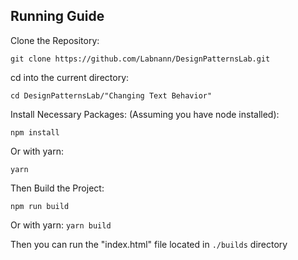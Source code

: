 ## Running Guide

Clone the Repository:

`git clone https://github.com/Labnann/DesignPatternsLab.git`

cd into the current directory:

`cd DesignPatternsLab/"Changing Text Behavior"`

Install Necessary Packages:
(Assuming you have node installed):

`npm install`

Or with yarn:

`yarn`


Then Build the Project:

`npm run build`

Or with yarn:
`yarn build`


Then you can run the "index.html" file located in `./builds` directory